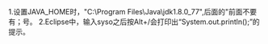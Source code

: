 1.设置JAVA_HOME时，"C:\Program Files\Java\jdk1.8.0_77\",后面的"前面不要有；号。
2.Eclipse中，输入syso之后按Alt+/会打印出“System.out.println();”的提示。
